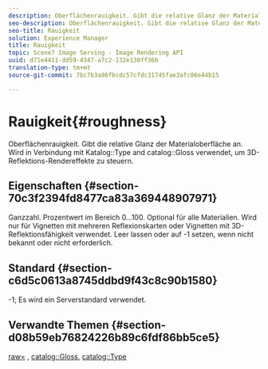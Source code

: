```yaml
---
description: Oberflächenrauigkeit. Gibt die relative Glanz der Materialoberfläche an. Wird in Verbindung mit Katalogtyp und Katalogglanz verwendet, um 3D-Reflektionseffekte zu steuern.
seo-description: Oberflächenrauigkeit. Gibt die relative Glanz der Materialoberfläche an. Wird in Verbindung mit Katalogtyp und Katalogglanz verwendet, um 3D-Reflektionseffekte zu steuern.
seo-title: Rauigkeit
solution: Experience Manager
title: Rauigkeit
topic: Scene7 Image Serving - Image Rendering API
uuid: d71e4411-dd59-4347-a7c2-132e130ff36b
translation-type: tm+mt
source-git-commit: 7bc7b3a86fbcdc57cfdc31745fae3afc06e44b15

---
```



# Rauigkeit{#roughness}

Oberflächenrauigkeit. Gibt die relative Glanz der Materialoberfläche an. Wird in Verbindung mit Katalog::Type and catalog::Gloss verwendet, um 3D-Reflektions-Rendereffekte zu steuern.

## Eigenschaften {#section-70c3f2394fd8477ca83a369448907971}

Ganzzahl. Prozentwert im Bereich 0...100. Optional für alle Materialien. Wird nur für Vignetten mit mehreren Reflexionskarten oder Vignetten mit 3D-Reflektionsfähigkeit verwendet. Leer lassen oder auf -1 setzen, wenn nicht bekannt oder nicht erforderlich.

## Standard {#section-c6d5c0613a8745ddbd9f43c8c90b1580}

-1; Es wird ein Serverstandard verwendet.

## Verwandte Themen {#section-d08b59eb76824226b89c6fdf86bb5ce5}

[raw=](../../../../../ir-api/http-protocol/image-rendering-api-ref/c-ir-http-protocol-ref/c-ir-http-protocol-command-reference/r-ir-rough.md#reference-00add846b09f4dc39420bda1ca414180) , [catalog::Gloss](../../../../../ir-api/material-cat/image-rendering-api-ref/c-ir-material-catalog/c-ir-material-data-reference/r-ir-cat-gloss.md#reference-5277f62a67e2408ab94699aa712f1eeb), [catalog::Type](../../../../../ir-api/material-cat/image-rendering-api-ref/c-ir-material-catalog/c-ir-material-data-reference/r-ir-cat-type.md#reference-9bea147dda9f4e74bc0ec79dcc0d9161)
